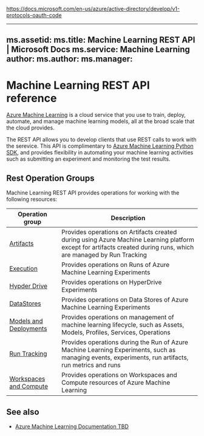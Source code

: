 https://docs.microsoft.com/en-us/azure/active-directory/develop/v1-protocols-oauth-code

---
ms.assetid:
ms.title: Machine Learning REST API | Microsoft Docs
ms.service: Machine Learning
author: 
ms.author: 
ms.manager: 
---

# Machine Learning REST API reference

[Azure Machine Learning](https://docs.microsoft.com/azure/machine-learning/) is a cloud service that you use to train, deploy, automate, and manage machine learning models, all at the broad scale that the cloud provides.

The REST API allows you to develop clients that use REST calls to work with the serevice. This API is complimentary to [Azure Machine Learning Python SDK](https://docs.microsoft.com/python/api/overview/azure/ml/intro?view=azure-ml-py), and provides flexibility in automating your machine learning activities such as submitting an experiment and monitoring the test results. 

## Rest Operation Groups

Machine Learning REST API provides operations for working with the following resources:

| Operation group | Description                                                        |
|-----------------|--------------------------------------------------------------------|
| [Artifacts](https://review.docs.microsoft.com/en-us/rest/api/machinelearningservices/artifacts?branch=mltest) | Provides operations on Artifacts created during using Azure Machine Learning platform except for artifacts created during runs, which are managed by Run Tracking|
| [Execution](https://review.docs.microsoft.com/en-us/rest/api/machinelearningservices/execution?branch=mltest) | Provides operations on Runs of Azure Machine Learning Experiments |
| [Hypder Drive](https://review.docs.microsoft.com/en-us/rest/api/machinelearningservices/hyperdrive?branch=mltest) | Provides operations on HyperDrive Experiments |
| [DataStores](TBD) | Provides operations on Data Stores of Azure Machine Learning Experiments |
| [Models and Deployments](TBD) | Provides operations on management of machine learning lifecycle, such as Assets, Models, Profiles, Services, Operations |
| [Run Tracking](TBD) | Provides operations during the Run of Azure Machine Learning Experiments, such as managing events, experiments, run artifacts, run metrics and runs |
| [Workspaces and Compute](TBD) | Provides operations on Workspaces and Compute resources of Azure Machine Learning|

## See also

* [Azure Machine Learning Documentation TBD](TBD)
